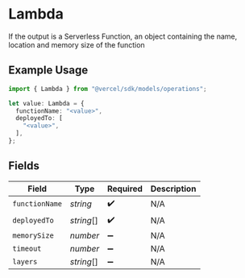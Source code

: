 # Lambda

If the output is a Serverless Function, an object containing the name, location and memory size of the function

## Example Usage

```typescript
import { Lambda } from "@vercel/sdk/models/operations";

let value: Lambda = {
  functionName: "<value>",
  deployedTo: [
    "<value>",
  ],
};
```

## Fields

| Field              | Type               | Required           | Description        |
| ------------------ | ------------------ | ------------------ | ------------------ |
| `functionName`     | *string*           | :heavy_check_mark: | N/A                |
| `deployedTo`       | *string*[]         | :heavy_check_mark: | N/A                |
| `memorySize`       | *number*           | :heavy_minus_sign: | N/A                |
| `timeout`          | *number*           | :heavy_minus_sign: | N/A                |
| `layers`           | *string*[]         | :heavy_minus_sign: | N/A                |